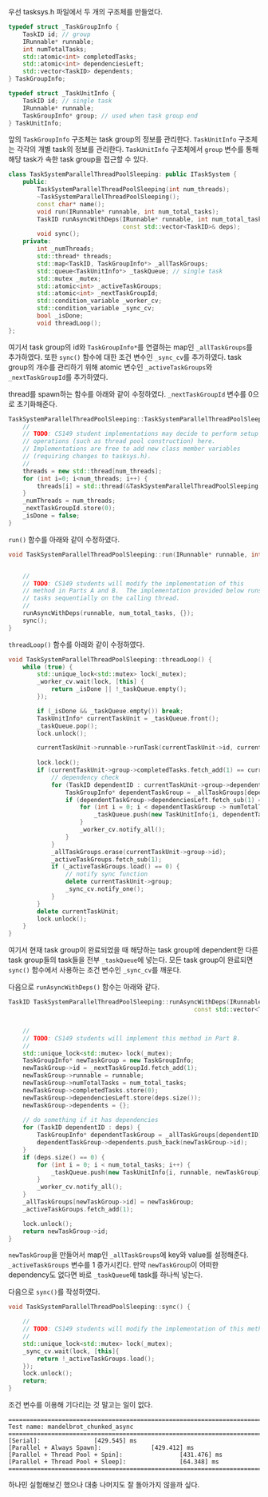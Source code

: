 우선 tasksys.h 파일에서 두 개의 구조체를 만들었다. 
```cpp
typedef struct _TaskGroupInfo {
    TaskID id; // group
    IRunnable* runnable;
    int numTotalTasks;
    std::atomic<int> completedTasks;
    std::atomic<int> dependenciesLeft;
    std::vector<TaskID> dependents;
} TaskGroupInfo;

typedef struct _TaskUnitInfo {
    TaskID id; // single task
    IRunnable* runnable;
    TaskGroupInfo* group; // used when task group end
} TaskUnitInfo;
```
앞의 `TaskGroupInfo` 구조체는 task group의 정보를 관리한다. `TaskUnitInfo` 구조체는 각각의 개별 task의 정보를 관리한다. `TaskUnitInfo` 구조체에서 `group` 변수를 통해 해당 task가 속한 task group을 접근할 수 있다. 

```cpp
class TaskSystemParallelThreadPoolSleeping: public ITaskSystem {
    public:
        TaskSystemParallelThreadPoolSleeping(int num_threads);
        ~TaskSystemParallelThreadPoolSleeping();
        const char* name();
        void run(IRunnable* runnable, int num_total_tasks);
        TaskID runAsyncWithDeps(IRunnable* runnable, int num_total_tasks,
                                const std::vector<TaskID>& deps);
        void sync();
    private:
        int _numThreads;
        std::thread* threads;
        std::map<TaskID, TaskGroupInfo*> _allTaskGroups;
        std::queue<TaskUnitInfo*> _taskQueue; // single task
        std::mutex _mutex;
        std::atomic<int> _activeTaskGroups;
        std::atomic<int> _nextTaskGroupId;
        std::condition_variable _worker_cv;
        std::condition_variable _sync_cv;
        bool _isDone;
        void threadLoop();
};
```
여기서 task group의 id와 `TaskGroupInfo*`를 연결하는 map인 `_allTaskGroups`를 추가하였다. 또한 `sync()` 함수에 대한 조건 변수인 `_sync_cv`를 추가하였다. task group의 개수를 관리하기 위해 atomic 변수인 `_activeTaskGroups`와 `_nextTaskGroupId`를 추가하였다. 

thread를 spawn하는 함수를 아래와 같이 수정하였다. `_nextTaskGroupId` 변수를 0으로 초기화해준다. 
```cpp
TaskSystemParallelThreadPoolSleeping::TaskSystemParallelThreadPoolSleeping(int num_threads): ITaskSystem(num_threads) {
    //
    // TODO: CS149 student implementations may decide to perform setup
    // operations (such as thread pool construction) here.
    // Implementations are free to add new class member variables
    // (requiring changes to tasksys.h).
    //
    threads = new std::thread[num_threads];
    for (int i=0; i<num_threads; i++) {
        threads[i] = std::thread(&TaskSystemParallelThreadPoolSleeping::threadLoop, this);
    }
    _numThreads = num_threads;
    _nextTaskGroupId.store(0);
    _isDone = false;
}
```

`run()` 함수를 아래와 같이 수정하였다. 
```cpp
void TaskSystemParallelThreadPoolSleeping::run(IRunnable* runnable, int num_total_tasks) {


    //
    // TODO: CS149 students will modify the implementation of this
    // method in Parts A and B.  The implementation provided below runs all
    // tasks sequentially on the calling thread.
    //
    runAsyncWithDeps(runnable, num_total_tasks, {});
    sync();
}
```

`threadLoop()` 함수를 아래와 같이 수정하였다. 
```cpp
void TaskSystemParallelThreadPoolSleeping::threadLoop() {
    while (true) {
        std::unique_lock<std::mutex> lock(_mutex);
        _worker_cv.wait(lock, [this] {
            return _isDone || !_taskQueue.empty();
        });

        if (_isDone && _taskQueue.empty()) break;
        TaskUnitInfo* currentTaskUnit = _taskQueue.front();
        _taskQueue.pop();
        lock.unlock();

        currentTaskUnit->runnable->runTask(currentTaskUnit->id, currentTaskUnit->group->numTotalTasks);
        
        lock.lock();
        if (currentTaskUnit->group->completedTasks.fetch_add(1) == currentTaskUnit->group->numTotalTasks - 1) {
            // dependency check
            for (TaskID dependentID : currentTaskUnit->group->dependents) {
                TaskGroupInfo* dependentTaskGroup = _allTaskGroups[dependentID];
                if (dependentTaskGroup->dependenciesLeft.fetch_sub(1) == 1) {
                    for (int i = 0; i < dependentTaskGroup -> numTotalTasks; i++) {
                        _taskQueue.push(new TaskUnitInfo{i, dependentTaskGroup->runnable, dependentTaskGroup});
                    }
                    _worker_cv.notify_all();
                }
            }
            _allTaskGroups.erase(currentTaskUnit->group->id);
            _activeTaskGroups.fetch_sub(1);
            if (_activeTaskGroups.load() == 0) {
                // notify sync function
                delete currentTaskUnit->group;
                _sync_cv.notify_one();
            }
        }
        delete currentTaskUnit;
        lock.unlock();
    }
}
```
여기서 현재 task group이 완료되었을 때 해당하는 task group에 dependent한 다른 task group들의 task들을 전부 `_taskQueue`에 넣는다. 모든 task group이 완료되면 `sync()` 함수에서 사용하는 조건 변수인 `_sync_cv`를 깨운다. 

다음으로 `runAsyncWithDeps()` 함수는 아래와 같다. 
```cpp
TaskID TaskSystemParallelThreadPoolSleeping::runAsyncWithDeps(IRunnable* runnable, int num_total_tasks,
                                                    const std::vector<TaskID>& deps) {


    //
    // TODO: CS149 students will implement this method in Part B.
    //
    std::unique_lock<std::mutex> lock(_mutex);
    TaskGroupInfo* newTaskGroup = new TaskGroupInfo;
    newTaskGroup->id = _nextTaskGroupId.fetch_add(1);
    newTaskGroup->runnable = runnable;
    newTaskGroup->numTotalTasks = num_total_tasks;
    newTaskGroup->completedTasks.store(0);
    newTaskGroup->dependenciesLeft.store(deps.size());
    newTaskGroup->dependents = {};
    
    // do something if it has dependencies
    for (TaskID dependentID : deps) {
        TaskGroupInfo* dependentTaskGroup = _allTaskGroups[dependentID];
        dependentTaskGroup->dependents.push_back(newTaskGroup->id);
    }
    if (deps.size() == 0) {
        for (int i = 0; i < num_total_tasks; i++) {
            _taskQueue.push(new TaskUnitInfo{i, runnable, newTaskGroup});
        }
        _worker_cv.notify_all();
    }
    _allTaskGroups[newTaskGroup->id] = newTaskGroup;
    _activeTaskGroups.fetch_add(1);

    lock.unlock();
    return newTaskGroup->id;
}
```
`newTaskGroup`을 만들어서 map인 `_allTaskGroups`에 key와 value를 설정해준다. `_activeTaskGroups` 변수를 1 증가시킨다. 만약 `newTaskGroup`이 어떠한 dependency도 없다면 바로 `_taskQueue`에 task를 하나씩 넣는다. 

다음으로 `sync()`를 작성하였다. 
```cpp
void TaskSystemParallelThreadPoolSleeping::sync() {

    //
    // TODO: CS149 students will modify the implementation of this method in Part B.
    //
    std::unique_lock<std::mutex> lock(_mutex);
    _sync_cv.wait(lock, [this]{
        return !_activeTaskGroups.load();
    });
    lock.unlock();
    return;
}
```
조건 변수를 이용해 기다리는 것 말고는 일이 없다. 

```
===================================================================================
Test name: mandelbrot_chunked_async
===================================================================================
[Serial]:               [429.545] ms
[Parallel + Always Spawn]:              [429.412] ms
[Parallel + Thread Pool + Spin]:                [431.476] ms
[Parallel + Thread Pool + Sleep]:               [64.348] ms
===================================================================================
```
하나민 실험해보긴 했으나 대충 나머지도 잘 돌아가지 않을까 싶다. 